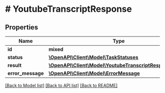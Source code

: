 # # YoutubeTranscriptResponse

## Properties

Name | Type | Description | Notes
------------ | ------------- | ------------- | -------------
**id** | **mixed** |  |
**status** | [**\OpenAPI\Client\Model\TaskStatuses**](TaskStatuses.md) |  |
**result** | [**\OpenAPI\Client\Model\YoutubeTranscriptResponseResult**](YoutubeTranscriptResponseResult.md) |  | [optional]
**error_message** | [**\OpenAPI\Client\Model\ErrorMessage**](ErrorMessage.md) |  | [optional]

[[Back to Model list]](../../README.md#models) [[Back to API list]](../../README.md#endpoints) [[Back to README]](../../README.md)
